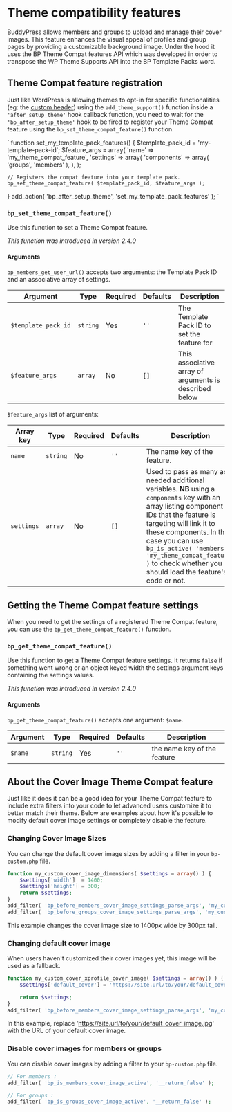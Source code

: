 # Theme compatibility features

BuddyPress allows members and groups to upload and manage their cover images. This feature enhances the visual appeal of profiles and group pages by providing a customizable background image. Under the hood it uses the BP Theme Compat features API which was developed in order to transpose the WP Theme Supports API into the BP Template Packs word.

## Theme Compat feature registration

Just like WordPress is allowing themes to opt-in for specific functionalities (eg: the [custom header](https://developer.wordpress.org/themes/functionality/custom-headers/)) using the `add_theme_support()` function inside a `'after_setup_theme'` hook callback function, you need to wait for the `'bp_after_setup_theme'` hook to be fired to register your Theme Compat feature using the `bp_set_theme_compat_feature()` function.

`
function set_my_template_pack_features() {
    $template_pack_id = 'my-template-pack-id';
    $feature_args     = array(
        'name'    => 'my_theme_compat_feature',
        'settings' => array(
            'components' => array( 'groups', 'members' ),
        ),
    );

    // Registers the compat feature into your template pack.
    bp_set_theme_compat_feature( $template_pack_id, $feature_args );
}
add_action( 'bp_after_setup_theme', 'set_my_template_pack_features' );
`

### `bp_set_theme_compat_feature()`
Use this function to set a Theme Compat feature.

_This function was introduced in version 2.4.0_

#### Arguments

`bp_members_get_user_url()` accepts two arguments: the Template Pack ID and an associative array of settings.

| Argument | Type | Required | Defaults | Description |
|---|---|---|---|---|
|`$template_pack_id`|`string`|Yes|`''`|The Template Pack ID to set the feature for|
|`$feature_args`|`array`|No|`[]`|This associative array of arguments is described below|

`$feature_args` list of arguments:

| Array key | Type | Required | Defaults | Description |
|---|---|---|---|---|
|`name`|`string`|No|`''`|The name key of the feature.|
|`settings`|`array`|No|`[]`|Used to pass as many as needed additional variables. **NB** using a `components` key with an array listing component IDs that the feature is targeting will link it to these components. In this case you can use `bp_is_active( 'members', 'my_theme_compat_feature' )` to check whether you should load the feature's code or not.|

## Getting the Theme Compat feature settings

When you need to get the settings of a registered Theme Compat feature, you can use the `bp_get_theme_compat_feature()` function.

### `bp_get_theme_compat_feature()`

Use this function to get a Theme Compat feature settings. It returns `false` if something went wrong or an object keyed width the settings argument keys containing the settings values.

_This function was introduced in version 2.4.0_

#### Arguments

`bp_get_theme_compat_feature()` accepts one argument: `$name`.

| Argument | Type | Required | Defaults | Description |
|---|---|---|---|---|
|`$name`|`string`|Yes|`''`|the name key of the feature|

## About the Cover Image Theme Compat feature

Just like it does it can be a good idea for your Theme Compat feature to include extra filters into your code to let advanced users customize it to better match their theme. Below are examples about how it's possible to modify default cover image settings or completely disable the feature.

### Changing Cover Image Sizes

You can change the default cover image sizes by adding a filter in your  `bp-custom.php` file.

```php
function my_custom_cover_image_dimensions( $settings = array() ) {
    $settings['width']  = 1400;
    $settings['height'] = 300;
    return $settings;
}
add_filter( 'bp_before_members_cover_image_settings_parse_args', 'my_custom_cover_image_dimensions' );
add_filter( 'bp_before_groups_cover_image_settings_parse_args', 'my_custom_cover_image_dimensions' );
```

This example changes the cover image size to 1400px wide by 300px tall.

### Changing default cover image

When users haven't customized their cover images yet, this image will be used as a fallback.

```php
function my_custom_cover_xprofile_cover_image( $settings = array() ) {
    $settings['default_cover'] = 'https://site.url/to/your/default_cover_image.jpg';

    return $settings;
}
add_filter( 'bp_before_members_cover_image_settings_parse_args', 'my_custom_cover_xprofile_cover_image', 10, 1 );
```

In this example, replace 'https://site.url/to/your/default_cover_image.jpg' with the URL of your default cover image.


### Disable cover images for members or groups

You can disable cover images by adding a filter to your `bp-custom.php` file.

```php
// For members :
add_filter( 'bp_is_members_cover_image_active', '__return_false' );

// For groups :
add_filter( 'bp_is_groups_cover_image_active', '__return_false' );
```
